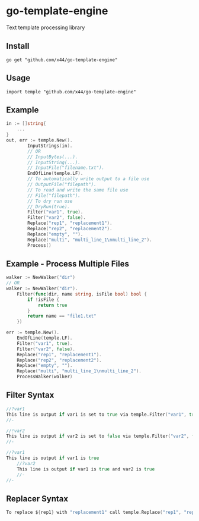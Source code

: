 # go-template-engine
Text template processing library

## Install
`
go get "github.com/x44/go-template-engine"
`

## Usage
`
import temple "github.com/x44/go-template-engine"
`

## Example
```go
in := []string{
	...
}
out, err := temple.New().
		InputStrings(in).
		// OR
		// InputBytes(...).
		// InputString(...).
		// InputFile("filename.txt").
		EndOfLine(temple.LF).
		// To automatically write output to a file use
		// OutputFile("filepath").
		// To read and write the same file use
		// File("filepath").
		// To dry run use
		// DryRun(true).
		Filter("var1", true).
		Filter("var2", false).
		Replace("rep1", "replacement1").
		Replace("rep2", "replacement2").
		Replace("empty", "").
		Replace("multi", "multi_line_1\nmulti_line_2").
		Process()
```

## Example - Process Multiple Files
```go
walker := NewWalker("dir")
// OR
walker := NewWalker("dir").
	Filter(func(dir, name string, isFile bool) bool {
		if !isFile {
			return true
		}
		return name == "file1.txt"
	})

err := temple.New().
	EndOfLine(temple.LF).
	Filter("var1", true).
	Filter("var2", false).
	Replace("rep1", "replacement1").
	Replace("rep2", "replacement2").
	Replace("empty", "").
	Replace("multi", "multi_line_1\nmulti_line_2").
	ProcessWalker(walker)
```

## Filter Syntax
```go
//?var1
This line is output if var1 is set to true via temple.Filter("var1", true)
//-

//!var2
This line is output if var2 is set to false via temple.Filter("var2", false) or if var2 is not set
//-

//?var1
This line is output if var1 is true
	//?var2
	This line is output if var1 is true and var2 is true
	//-
//-
```

## Replacer Syntax
```go
To replace ${rep1} with "replacement1" call temple.Replace("rep1", "replacement1")
```